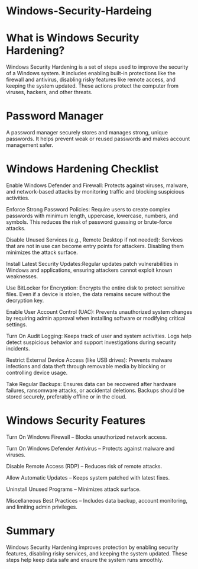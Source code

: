 # Windows-Security-Hardeing

# What is Windows Security Hardening?
Windows Security Hardening is a set of steps used to improve the security of a Windows system. It includes enabling built-in protections like the firewall and antivirus, disabling risky features like remote access, and keeping the system updated. These actions protect the computer from viruses, hackers, and other threats.

# Password Manager
A password manager securely stores and manages strong, unique passwords. It helps prevent weak or reused passwords and makes account management safer.

# Windows Hardening Checklist
Enable Windows Defender and Firewall: Protects against viruses, malware, and network-based attacks by monitoring traffic and blocking suspicious activities.

Enforce Strong Password Policies: Require users to create complex passwords with minimum length, uppercase, lowercase, numbers, and symbols. This reduces the risk of password guessing or brute-force attacks.

Disable Unused Services (e.g., Remote Desktop if not needed): Services that are not in use can become entry points for attackers. Disabling them minimizes the attack surface.

Install Latest Security Updates:Regular updates patch vulnerabilities in Windows and applications, ensuring attackers cannot exploit known weaknesses.

Use BitLocker for Encryption: Encrypts the entire disk to protect sensitive files. Even if a device is stolen, the data remains secure without the decryption key.

Enable User Account Control (UAC): Prevents unauthorized system changes by requiring admin approval when installing software or modifying critical settings.

Turn On Audit Logging: Keeps track of user and system activities. Logs help detect suspicious behavior and support investigations during security incidents.

Restrict External Device Access (like USB drives): Prevents malware infections and data theft through removable media by blocking or controlling device usage.

Take Regular Backups: Ensures data can be recovered after hardware failures, ransomware attacks, or accidental deletions. Backups should be stored securely, preferably offline or in the cloud.

# Windows Security Features

Turn On Windows Firewall – Blocks unauthorized network access.

Turn On Windows Defender Antivirus – Protects against malware and viruses.

Disable Remote Access (RDP) – Reduces risk of remote attacks.

Allow Automatic Updates – Keeps system patched with latest fixes.

Uninstall Unused Programs – Minimizes attack surface.

Miscellaneous Best Practices – Includes data backup, account monitoring, and limiting admin privileges.

# Summary
Windows Security Hardening improves protection by enabling security features, disabling risky services, and keeping the system updated. These steps help keep data safe and ensure the system runs smoothly.
